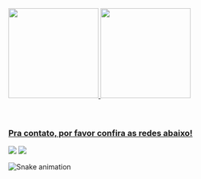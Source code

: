 <div>
  <a href="https://github.com/ro-andrade">
  <img height="180em" src="https://github-readme-stats.vercel.app/api?username=ro-andrade&show_icons=true&theme=tokyonight&include_all_commits=true&count_private=true"/>
  <img height="180em" src="https://github-readme-stats.vercel.app/api/top-langs/?username=ro-andrade&layout=compact&langs_count=6&theme=tokyonight"/>
</div>
<div style="display: inline_block"><br>
</div>
 
 <br>
 
  ### Pra contato, por favor confira as redes abaixo!
 
<div> 
  <a href = "mailto:rodrigo.asjanuario@outlook.com"><img src="https://img.shields.io/badge/-Email-%23333?style=for-the-badge&logo=email&logoColor=white" target="_blank"></a>
  <a href="https://www.linkedin.com/in/rodrigo-andrade-a43aa2199" target="_blank"><img src="https://img.shields.io/badge/-LinkedIn-%230077B5?style=for-the-badge&logo=linkedin&logoColor=white" target="_blank"></a> 
 
  ![Snake animation](https://github.com/devemdobro/devemdobro/blob/output/github-contribution-grid-snake.svg)

</div>
